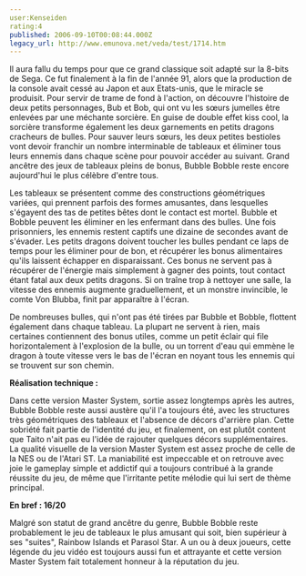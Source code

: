 ```yaml
---
user:Kenseiden
rating:4
published: 2006-09-10T00:08:44.000Z
legacy_url: http://www.emunova.net/veda/test/1714.htm
---
```

Il aura fallu du temps pour que ce grand classique soit adapté sur la 8-bits de Sega. Ce fut finalement à la fin de l'année 91, alors que la production de la console avait cessé au Japon et aux Etats-unis, que le miracle se produisit. Pour servir de trame de fond à l'action, on découvre l'histoire de deux petits personnages, Bub et Bob, qui ont vu les sœurs jumelles être enlevées par une méchante sorcière. En guise de double effet kiss cool, la sorcière transforme également les deux garnements en petits dragons cracheurs de bulles. Pour sauver leurs sœurs, les deux petites bestioles vont devoir franchir un nombre interminable de tableaux et éliminer tous leurs ennemis dans chaque scène pour pouvoir accéder au suivant. Grand ancêtre des jeux de tableaux pleins de bonus, Bubble Bobble reste encore aujourd'hui le plus célèbre d'entre tous.  

  

Les tableaux se présentent comme des constructions géométriques variées, qui prennent parfois des formes amusantes, dans lesquelles s'égayent des tas de petites bêtes dont le contact est mortel. Bubble et Bobble peuvent les éliminer en les enfermant dans des bulles. Une fois prisonniers, les ennemis restent captifs une dizaine de secondes avant de s'évader. Les petits dragons doivent toucher les bulles pendant ce laps de temps pour les éliminer pour de bon, et récupérer les bonus alimentaires qu'ils laissent échapper en disparaissant. Ces bonus ne servent pas à récupérer de l'énergie mais simplement à gagner des points, tout contact étant fatal aux deux petits dragons. Si on traîne trop à nettoyer une salle, la vitesse des ennemis augmente graduellement, et un monstre invincible, le comte Von Blubba, finit par apparaître à l'écran.  

  

De nombreuses bulles, qui n'ont pas été tirées par Bubble et Bobble, flottent également dans chaque tableau. La plupart ne servent à rien, mais certaines contiennent des bonus utiles, comme un petit éclair qui file horizontalement à l'explosion de la bulle, ou un torrent d'eau qui emmène le dragon à toute vitesse vers le bas de l'écran en noyant tous les ennemis qui se trouvent sur son chemin.  

  

**Réalisation technique :**  

Dans cette version Master System, sortie assez longtemps après les autres, Bubble Bobble reste aussi austère qu'il l'a toujours été, avec les structures très géométriques des tableaux et l'absence de décors d'arrière plan. Cette sobriété fait partie de l'identité du jeu, et finalement, on est plutôt content que Taito n'ait pas eu l'idée de rajouter quelques décors supplémentaires. La qualité visuelle de la version Master System est assez proche de celle de la NES ou de l'Atari ST. La maniabilité est impeccable et on retrouve avec joie le gameplay simple et addictif qui a toujours contribué à la grande réussite du jeu, de même que l'irritante petite mélodie qui lui sert de thème principal.  

  

**En bref : 16/20**  

Malgré son statut de grand ancêtre du genre, Bubble Bobble reste probablement le jeu de tableaux le plus amusant qui soit, bien supérieur à ses "suites", Rainbow Islands et Parasol Star. A un ou à deux joueurs, cette légende du jeu vidéo est toujours aussi fun et attrayante et cette version Master System fait totalement honneur à la réputation du jeu.